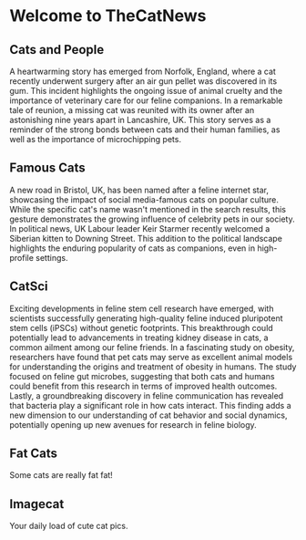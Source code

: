 # Welcome to TheCatNews

## Cats and People
A heartwarming story has emerged from Norfolk, England, where a cat recently underwent surgery after an air gun pellet was discovered in its gum. This incident highlights the ongoing issue of animal cruelty and the importance of veterinary care for our feline companions. In a remarkable tale of reunion, a missing cat was reunited with its owner after an astonishing nine years apart in Lancashire, UK. This story serves as a reminder of the strong bonds between cats and their human families, as well as the importance of microchipping pets.


## Famous Cats
A new road in Bristol, UK, has been named after a feline internet star, showcasing the impact of social media-famous cats on popular culture. While the specific cat's name wasn't mentioned in the search results, this gesture demonstrates the growing influence of celebrity pets in our society. In political news, UK Labour leader Keir Starmer recently welcomed a Siberian kitten to Downing Street. This addition to the political landscape highlights the enduring popularity of cats as companions, even in high-profile settings.

## CatSci
Exciting developments in feline stem cell research have emerged, with scientists successfully generating high-quality feline induced pluripotent stem cells (iPSCs) without genetic footprints. This breakthrough could potentially lead to advancements in treating kidney disease in cats, a common ailment among our feline friends. In a fascinating study on obesity, researchers have found that pet cats may serve as excellent animal models for understanding the origins and treatment of obesity in humans. The study focused on feline gut microbes, suggesting that both cats and humans could benefit from this research in terms of improved health outcomes. Lastly, a groundbreaking discovery in feline communication has revealed that bacteria play a significant role in how cats interact. This finding adds a new dimension to our understanding of cat behavior and social dynamics, potentially opening up new avenues for research in feline biology.

## Fat Cats
Some cats are really fat fat!

## Imagecat

Your daily load of cute cat pics.